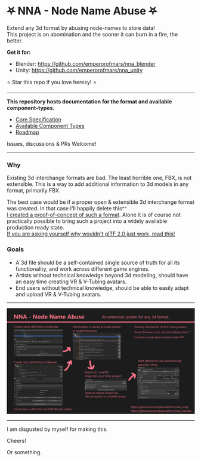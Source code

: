 
# ⛧ NNA - Node Name Abuse ⛧
Extend any 3d format by abusing node-names to store data!\
This project is an abomination and the sooner it can burn in a fire, the better.

**Get it for:**
* Blender: <https://github.com/emperorofmars/nna_blender>
* Unity: <https://github.com/emperorofmars/nna_unity>

⭐ Star this repo if you love heresy! ⭐

---

**This repository hosts documentation for the format and available component-types.**
* [Core Specification](nna_spec.md)
* [Available Component Types](nna_component_types.md)
* [Roadmap](roadmap.md)

Issues, discussions & PRs Welcome!

---

### Why
Existing 3d interchange formats are bad. The least horrible one, FBX, is not extensible.
This is a way to add additional information to 3d models in any format, primarily FBX.

The best case would be if a proper open & extensible 3d interchange format was created. In that case I'll happily delete this^^\
[I created a proof-of-concept of such a format](https://github.com/emperorofmars/stf-unity). Alone it is of course not practically possible to bring such a project into a widely available production ready state.\
[If you are asking yourself why wouldn't glTF 2.0 just work, read this!](https://gist.github.com/emperorofmars/d8abf0f4b9bd5434f9543511b243a254)

### Goals
* A 3d file should be a self-contained single source of truth for all its functionality, and work across different game engines.
* Artists without technical knowledge beyond 3d modeling, should have an easy time creating VR & V-Tubing avatars.
* End users without technical knowledge, should be able to easily adapt and upload VR & V-Tubing avatars.

---

![](./img/nna_cover_image.png)

---

I am disgusted by myself for making this.

Cheers!

Or something.